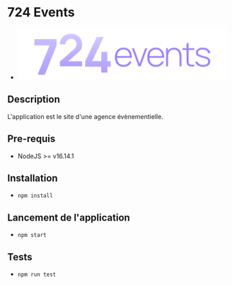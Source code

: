 # 724 Events

- ![Integrateur_Web-OpenclassRoom](./Logo.PNG)

## Description

L'application est le site d'une agence évènementielle.

## Pre-requis

- NodeJS  >= v16.14.1

## Installation

- `npm install`

## Lancement de l'application

- `npm start`

## Tests

- `npm run test`
